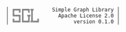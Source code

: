     │ ╔═╗╔═╗╦      Simple Graph Library │ 
    │ ╚═╗║ ╦║        Apache License 2.0 │
    │ ╚═╝╚═╝╩═╝           version 0.1.0 │
